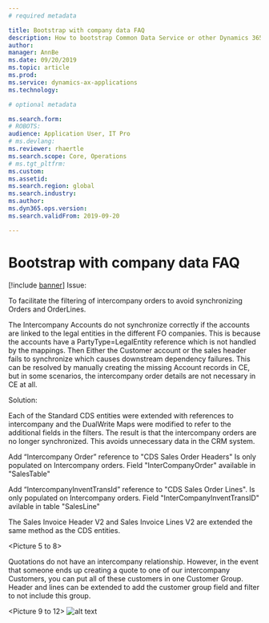 ```yaml
---
# required metadata

title: Bootstrap with company data FAQ
description: How to bootstrap Common Data Service or other Dynamics 365 app data with company information before enabling dual-write connection. 
author:  
manager: AnnBe
ms.date: 09/20/2019
ms.topic: article
ms.prod: 
ms.service: dynamics-ax-applications
ms.technology: 

# optional metadata

ms.search.form: 
# ROBOTS: 
audience: Application User, IT Pro
# ms.devlang: 
ms.reviewer: rhaertle
ms.search.scope: Core, Operations
# ms.tgt_pltfrm: 
ms.custom: 
ms.assetid: 
ms.search.region: global
ms.search.industry: 
ms.author: 
ms.dyn365.ops.version: 
ms.search.validFrom: 2019-09-20

---
```


# Bootstrap with company data FAQ
 
[!include [banner](../../includes/banner.md)]
Issue:

To facilitate the filtering of intercompany orders to avoid synchronizing Orders and OrderLines.

The Intercompany Accounts do not synchronize correctly if the accounts are linked to the legal entities in the different FO companies. This is because the accounts have a PartyType=LegalEntity reference which is not handled by the mappings. Then Either the Customer account or the sales header fails to synchronize which causes downstream dependency failures. This can be resolved by manually creating the missing Account records in CE, but in some scenarios, the intercompany order details are not necessary in CE at all.

Solution:

Each of the Standard CDS entities were extended with references to intercompany and the DualWrite Maps were modified to refer to the additional fields in the filters. The result is that the intercompany orders are no longer synchronized. This avoids unnecessary data in the CRM system.

Add “Intercompany Order” reference to "CDS Sales Order Headers" Is only populated on Intercompany orders. Field "InterCompanyOrder" available in "SalesTable"

 

<Picture1>
 <Picture2>

Add “IntercompanyInventTransId” reference to "CDS Sales Order Lines".  Is only populated on Intercompany orders. Field "InterCompanyInventTransID" avilable in table "SalesLine" 
 
<picture3>
 <picture4>

The Sales Invoice Header V2 and Sales Invoice Lines V2 are extended the same method as the CDS entities.

 <Picture 5 to 8>
 

Quotations do not have an intercompany relationship. However, in the event that someone ends up creating a quote to one of our intercompany Customers, you can put all of these customers in one Customer Group.  Header and lines can be extended to add the customer group field and filter to not include this group.
 
 
 <Picture 9 to 12>
 ![alt text](media/image1.png)
 
     

